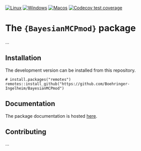 <!-- badges: start -->
[![Linux](https://github.com/Boehringer-Ingelheim/BayesianMCPMod/actions/workflows/linux.yml/badge.svg?branch=main)](https://github.com/Boehringer-Ingelheim/BayesianMCPMod/actions/workflows/linux.yml)
[![Windows](https://github.com/Boehringer-Ingelheim/BayesianMCPMod/actions/workflows/windows.yml/badge.svg?branch=main)](https://github.com/Boehringer-Ingelheim/BayesianMCPMod/actions/workflows/windows.yml)
[![Macos](https://github.com/Boehringer-Ingelheim/BayesianMCPMod/actions/workflows/macos.yml/badge.svg?branch=main)](https://github.com/Boehringer-Ingelheim/BayesianMCPMod/actions/workflows/macos.yml)
[![Codecov test coverage](https://codecov.io/gh/Boehringer-Ingelheim/BayesianMCPMod/branch/main/graph/badge.svg)](https://codecov.io/gh/Boehringer-Ingelheim/BayesianMCPMod?branch=main)
<!-- badges: end -->

# The `{BayesianMCPmod}` package

...


## Installation

The development version can be installed from this repository.

```{r}
# install.packages("remotes")
remotes::install_github("https://github.com/Boehringer-Ingelheim/BayesianMCPmod")
```


## Documentation

The package documentation is hosted [here](https://boehringer-ingelheim.github.io/BayesianMCPMod/).


## Contributing

...
